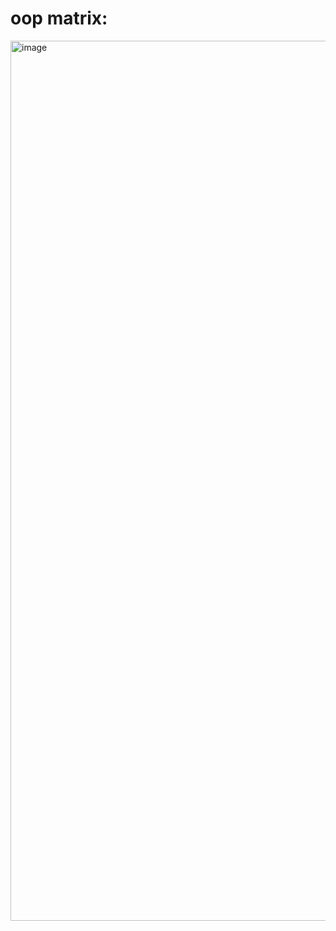 # oop matrix:
<img width="1408" alt="image" src="https://user-images.githubusercontent.com/62845988/153415074-710002c3-e88f-4a34-9432-ef5961a2acb1.png">
